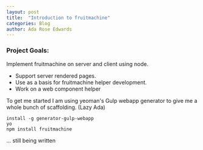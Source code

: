 ```yaml
---
layout: post
title:  "Introduction to fruitmachine"
categories: Blog
author: Ada Rose Edwards
---
```


### Project Goals:

Implement fruitmachine on server and client using node.

 * Support server rendered pages.
 * Use as a basis for fruitmachine helper development.
 * Work on a web component helper

To get me started I am using yeoman's Gulp webapp generator to give me a whole bunch of scaffolding. (Lazy Ada)

    install -g generator-gulp-webapp
    yo
    npm install fruitmachine

... still being written